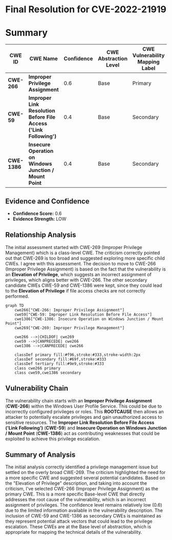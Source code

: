 # Final Resolution for CVE-2022-21919

# Summary
| CWE ID | CWE Name | Confidence | CWE Abstraction Level | CWE Vulnerability Mapping Label | CWE-Vulnerability Mapping Notes |
|---|---|---|---|---|---|
| **CWE-266** | **Improper Privilege Assignment** | 0.6 | Base | Primary | Allowed |
| **CWE-59** | **Improper Link Resolution Before File Access ('Link Following')** | 0.4 | Base | Secondary | Allowed |
| **CWE-1386** | **Insecure Operation on Windows Junction / Mount Point** | 0.4 | Base | Secondary | Allowed |

## Evidence and Confidence

*   **Confidence Score:** 0.6
*   **Evidence Strength:** LOW

## Relationship Analysis
The initial assessment started with CWE-269 (Improper Privilege Management) which is a class-level CWE. The criticism correctly pointed out that CWE-269 is too broad and suggested exploring more specific child CWEs. I agree with this assessment. The decision to move to CWE-266 (Improper Privilege Assignment) is based on the fact that the vulnerability is an **Elevation of Privilege**, which suggests an incorrect assignment of privileges, which aligns better with CWE-266. The other secondary candidate CWEs CWE-59 and CWE-1386 were kept, since they could lead to the **Elevation of Privilege** if file access checks are not correctly performed.

```mermaid
graph TD
    cwe266["CWE-266: Improper Privilege Assignment"]
    cwe59["CWE-59: Improper Link Resolution Before File Access"]
    cwe1386["CWE-1386: Insecure Operation on Windows Junction / Mount Point"]
    cwe269["CWE-269: Improper Privilege Management"]

    cwe266 -->|CHILDOF| cwe269
    cwe59 -->|CANPRECEDE| cwe266
    cwe1386 -->|CANPRECEDE| cwe266

    classDef primary fill:#f96,stroke:#333,stroke-width:2px
    classDef secondary fill:#69f,stroke:#333
    classDef tertiary fill:#9e9,stroke:#333
    class cwe266 primary
    class cwe59,cwe1386 secondary
```

## Vulnerability Chain
The vulnerability chain starts with an **Improper Privilege Assignment** (**CWE-266**) within the Windows User Profile Service. This could be due to incorrectly configured privileges or roles. This **ROOTCAUSE** then allows an attacker to potentially escalate privileges and gain unauthorized access to sensitive resources. The **Improper Link Resolution Before File Access ('Link Following')** (**CWE-59**) and **Insecure Operation on Windows Junction / Mount Point** (**CWE-1386**) act as contributing weaknesses that could be exploited to achieve this privilege escalation.

## Summary of Analysis
The initial analysis correctly identified a privilege management issue but settled on the overly broad CWE-269. The criticism highlighted the need for a more specific CWE and suggested several potential candidates. Based on the "Elevation of Privilege" description, and taking into account the criticism, I've selected CWE-266 (Improper Privilege Assignment) as the primary CWE. This is a more specific Base-level CWE that directly addresses the root cause of the vulnerability, which is an incorrect assignment of privileges. The confidence level remains relatively low (0.6) due to the limited information available in the vulnerability description. The inclusion of CWE-59 and CWE-1386 as secondary CWEs is maintained as they represent potential attack vectors that could lead to the privilege escalation. These CWEs are at the Base level of abstraction, which is appropriate for mapping the technical details of the vulnerability.